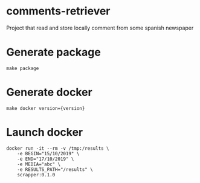 # comments-retriever
Project that read and store locally comment from some spanish newspaper

# Generate package
```
make package
```

# Generate docker
```
make docker version={version}
```

# Launch docker
```
docker run -it --rm -v /tmp:/results \ 
    -e BEGIN="15/10/2019" \
    -e END="17/10/2019" \ 
    -e MEDIA="abc" \
    -e RESULTS_PATH="/results" \
    scrapper:0.1.0 
```


